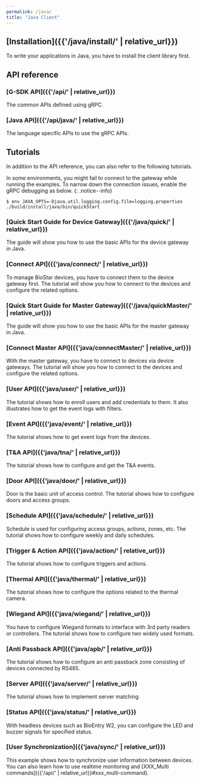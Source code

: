 ```yaml
---
permalink: /java/
title: "Java Client"
---
```


## [Installation]({{'/java/install/' | relative_url}})

To write your applications in Java, you have to install the client library first. 

## API reference

### [G-SDK API]({{'/api/' | relative_url}})

The common APIs defined using gRPC.

### [Java API]({{'/api/java/' | relative_url}})

The language specific APIs to use the gRPC APIs.

## Tutorials

In addition to the API reference, you can also refer to the following tutorials.

In some environments, you might fail to connect to the gateway while running the examples. To narrow down the connection issues, enable the gRPC debugging as below.
{: .notice--info}
  ```
  $ env JAVA_OPTS=-Djava.util.logging.config.file=logging.properties ./build/install/java/bin/quickStart
  ```

### [Quick Start Guide for Device Gateway]({{'/java/quick/' | relative_url}})

The guide will show you how to use the basic APIs for the device gateway in Java.

### [Connect API]({{'java/connect/' | relative_url}})

To manage BioStar devices, you have to connect them to the device gateway first. The tutorial will show you how to connect to the devices and configure the related options. 

### [Quick Start Guide for Master Gateway]({{'/java/quickMaster/' | relative_url}})

The guide will show you how to use the basic APIs for the master gateway in Java. 

### [Connect Master API]({{'java/connectMaster/' | relative_url}})

With the master gateway, you have to connect to devices via device gateways. The tutorial will show you how to connect to the devices and configure the related options. 

### [User API]({{'java/user/' | relative_url}})

The tutorial shows how to enroll users and add credentials to them. It also illustrates how to get the event logs with filters. 

### [Event API]({{'java/event/' | relative_url}})

The tutorial shows how to get event logs from the devices. 

### [T&A API]({{'java/tna/' | relative_url}})

The tutorial shows how to configure and get the T&A events. 

### [Door API]({{'java/door/' | relative_url}})

Door is the basic unit of access control. The tutorial shows how to configure doors and access groups.

### [Schedule API]({{'java/schedule/' | relative_url}})

Schedule is used for configuring access groups, actions, zones, etc. The tutorial shows how to configure weekly and daily schedules.

### [Trigger & Action API]({{'java/action/' | relative_url}})

The tutorial shows how to configure triggers and actions.

### [Thermal API]({{'java/thermal/' | relative_url}})

The tutorial shows how to configure the options related to the thermal camera.

### [Wiegand API]({{'java/wiegand/' | relative_url}})

You have to configure Wiegand formats to interface with 3rd party readers or controllers. The tutorial shows how to configure two widely used formats.

### [Anti Passback API]({{'java/apb/' | relative_url}})

The tutorial shows how to configure an anti passback zone consisting of devices connected by RS485.

### [Server API]({{'java/server/' | relative_url}})

The tutorial shows how to implement server matching.

### [Status API]({{'java/status/' | relative_url}})

With headless devices such as BioEntry W2, you can configure the LED and buzzer signals for specified status.

### [User Synchronization]({{'java/sync/' | relative_url}})
This example shows how to synchronize user information between devices. You can also learn how to use realtime monitoring and [XXX_Multi commands]({{'/api/' | relative_url}}#xxx_multi-command).
